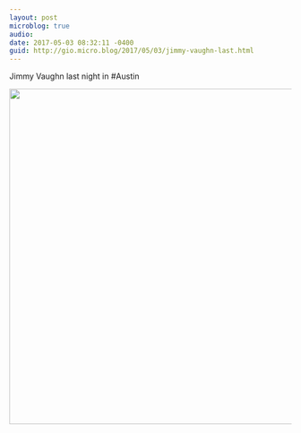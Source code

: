```yaml
---
layout: post
microblog: true
audio: 
date: 2017-05-03 08:32:11 -0400
guid: http://gio.micro.blog/2017/05/03/jimmy-vaughn-last.html
---
```

Jimmy Vaughn last night in #Austin

<img src="http://gio.micro.blog/uploads/2017/3d96cad030.jpg" width="600" height="600" style="height: auto" />
